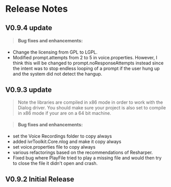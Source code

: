 Release Notes
=============

V0.9.4 update
-------------
> #### Bug fixes and enhancements:

* Change the licensing from GPL to LGPL.
* Modified prompt.attempts from 2 to 5 in voice.properties. However, I think this will be changed to prompt.noResponseAttempts instead since the intent was to stop endless looping of a prompt if the user hung up and the system did not detect the hangup.

V0.9.3 update
-------------

> Note the libraries are compiled in x86 mode in order to work with the Dialog driver. You should make sure your project is also set to compile in x86 mode if your are on a 64 bit machine.

> #### Bug fixes and enhancements:

* set the Voice Recordings folder to copy always
* added ivrToolkit.Core.nlog and make it copy always
* set voice.properties file to copy always
* various refactorings based on the recommendations of Resharper.
* Fixed bug where PlayFile tried to play a missing file and would then try to close the file it didn't open and crash.

V0.9.2 Initial Release
----------------------
